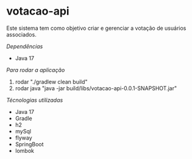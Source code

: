 # votacao-api

Este sistema tem como objetivo criar e gerenciar a votação de usuários associados.

_*Dependências*_
- Java 17

_*Para rodar a aplicação*_
1. rodar "./gradlew clean build"
2. rodar java "java -jar build/libs/votacao-api-0.0.1-SNAPSHOT.jar"

_Técnologias utilizadas_
- Java 17
- Gradle
- h2
- mySql
- flyway
- SpringBoot
- lombok

